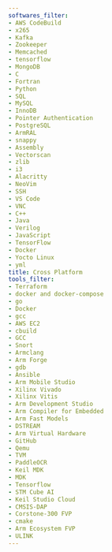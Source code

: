 ```yaml
---
softwares_filter:
- AWS CodeBuild
- x265
- Kafka
- Zookeeper
- Memcached
- tensorflow
- MongoDB
- C
- Fortran
- Python
- SQL
- MySQL
- InnoDB
- Pointer Authentication
- PostgreSQL
- ArmRAL
- snappy
- Assembly
- Vectorscan
- zlib
- i3
- Alacritty
- NeoVim
- SSH
- VS Code
- VNC
- C++
- Java
- Verilog
- JavaScript
- TensorFlow
- Docker
- Yocto Linux
- yml
title: Cross Platform
tools_filter:
- Terraform
- docker and docker-compose
- go
- Docker
- gcc
- AWS EC2
- cbuild
- GCC
- Snort
- Armclang
- Arm Forge
- gdb
- Ansible
- Arm Mobile Studio
- Xilinx Vivado
- Xilinx Vitis
- Arm Development Studio
- Arm Compiler for Embedded
- Arm Fast Models
- DSTREAM
- Arm Virtual Hardware
- GitHub
- Qemu
- TVM
- PaddleOCR
- Keil MDK
- MDK
- Tensorflow
- STM Cube AI
- Keil Studio Cloud
- CMSIS-DAP
- Corstone-300 FVP
- cmake
- Arm Ecosystem FVP
- ULINK
---
```

